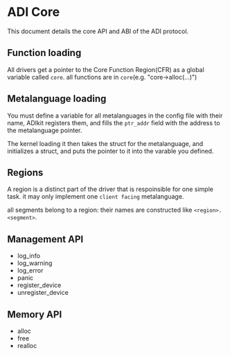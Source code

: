 # ADI Core 
This document details the core API and ABI of the ADI protocol.
## Function loading
All drivers get a pointer to the Core Function Region(CFR) as a global variable called `core`.
all functions are in `core`(e.g. "core->alloc(...)")
## Metalanguage loading
You must define a variable for all metalanguages in the config file with their name, ADIkit registers them, and fills the `ptr_addr` field with the address to the metalanguage pointer.

The kernel loading it then takes the struct for the metalanguage, and initializes a struct, and puts the pointer to it into the varable you defined.
## Regions
A region is a distinct part of the driver that is respoinsible for one simple task. it may only implement one `client facing` metalanguage.

all segments belong to a region: their names are constructed like `<region>.<segment>`.
## Management API
* log_info
* log_warning
* log_error
* panic
* register_device
* unregister_device
## Memory API
* alloc
* free
* realloc